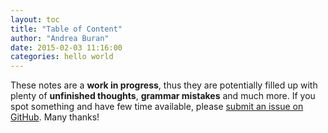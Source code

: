 ```yaml
---
layout: toc
title: "Table of Content"
author: "Andrea Buran"
date: 2015-02-03 11:16:00
categories: hello world
---
```


These notes are a **work in progress**, thus they are potentially filled up with plenty of **unfinished thoughts**, **grammar mistakes** and much more. If you spot something and have few time available, please [submit an issue on GitHub](https://github.com/ranbureand/medlay "Medlay on GitHub"). Many thanks!